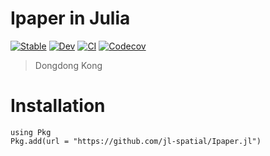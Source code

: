 # Ipaper in Julia

[![Stable](https://img.shields.io/badge/docs-stable-blue.svg)](https://jl-spatial.github.io/Ipaper.jl/stable)
[![Dev](https://img.shields.io/badge/docs-dev-blue.svg)](https://jl-spatial.github.io/Ipaper.jl/dev)
[![CI](https://github.com/jl-spatial/Ipaper.jl/actions/workflows/CI.yml/badge.svg)](https://github.com/jl-spatial/Ipaper.jl/actions/workflows/CI.yml)
[![Codecov](https://codecov.io/gh/jl-spatial/Ipaper.jl/branch/master/graph/badge.svg)](https://codecov.io/gh/jl-spatial/Ipaper.jl)

> Dongdong Kong

# Installation
```
using Pkg
Pkg.add(url = "https://github.com/jl-spatial/Ipaper.jl")
```
